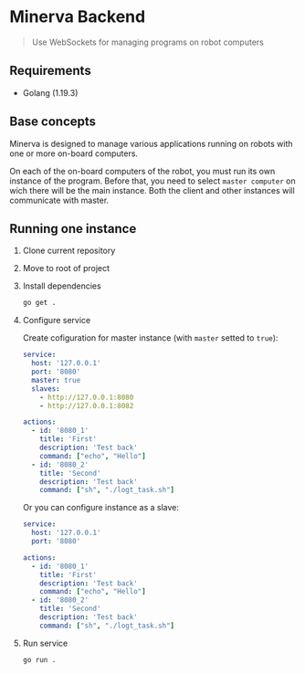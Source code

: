 # Minerva Backend
> Use WebSockets for managing programs on robot computers

## Requirements

*   Golang (1.19.3)

## Base concepts

Minerva is designed to manage various applications running on robots with one or more on-board computers.

On each of the on-board computers of the robot, you must run its own instance of the program. Before that, you need to select `master computer` on wich there will be the main instance. Both the client and other instances will communicate with master.

## Running one instance

1.  Clone current repository
2.  Move to root of project
3.  Install dependencies

    ```bash
    go get .
    ```

4. Configure service

    Create cofiguration for master instance (with `master` setted to `true`):

    ```yml
    service:
      host: '127.0.0.1'
      port: '8080'
      master: true
      slaves:
        - http://127.0.0.1:8080
        - http://127.0.0.1:8082

    actions:
      - id: '8080_1'
        title: 'First'
        description: 'Test back'
        command: ["echo", "Hello"]
      - id: '8080_2'
        title: 'Second'
        description: 'Test back'
        command: ["sh", "./logt_task.sh"]
    ```

    Or you can configure instance as a slave:
    ```yml
    service:
      host: '127.0.0.1'
      port: '8080'

    actions:
      - id: '8080_1'
        title: 'First'
        description: 'Test back'
        command: ["echo", "Hello"]
      - id: '8080_2'
        title: 'Second'
        description: 'Test back'
        command: ["sh", "./logt_task.sh"]
    ```

5. Run service

    ```bash
    go run .
    ```
